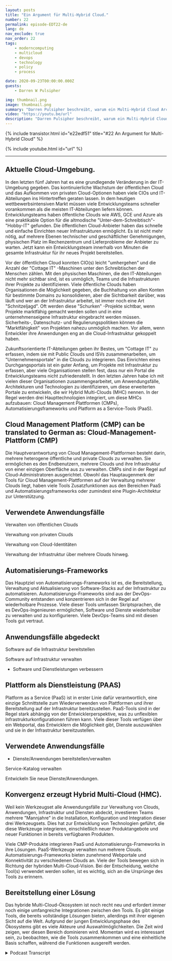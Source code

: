 ```yaml
---
layout: posts
title: "Ein Argument für Multi-Hybrid Cloud."
number: 22
permalink: episode-EDT22-de
lang: de
nav_exclude: true
nav_order: 22
tags:
    - moderncomputing
    - multicloud
    - devops
    - technology
    - policy
    - process

date: 2020-09-23T00:00:00.000Z
guests:
    - Darren W Pulsipher

img: thumbnail.png
image: thumbnail.png
summary: "Darren Pulsipher beschreibt, warum ein Multi-Hybrid Cloud Architekt möglicherweise bereits in Ihrem Rechenzentrum vorhanden sein könnte. Die meisten Organisationen haben bereits alle Zutaten. Sie müssen nur wissen, wie sie zusammenpassen."
video: "https://youtu.be/url"
description: "Darren Pulsipher beschreibt, warum ein Multi-Hybrid Cloud Architekt möglicherweise bereits in Ihrem Rechenzentrum vorhanden sein könnte. Die meisten Organisationen haben bereits alle Zutaten. Sie müssen nur wissen, wie sie zusammenpassen."
---
```


<div>
{% include transistor.html id="e22edf51" title="#22 An Argument for Multi-Hybrid Cloud" %}

{% include youtube.html id="url" %}
</div>

---

## Aktuelle Cloud-Umgebung.

In den letzten fünf Jahren hat es eine grundlegende Veränderung in der IT-Umgebung gegeben. Das kontinuierliche Wachstum der öffentlichen Cloud und das Aufkommen von privaten Cloud-Optionen haben viele CIOs und IT-Abteilungen ins Hintertreffen geraten lassen. In dem heutigen wettbewerbsintensiven Markt müssen viele Entwicklungsteams schneller vorankommen als die meisten IT-Abteilungen liefern können. Entwicklungsteams haben öffentliche Clouds wie AWS, GCE und Azure als eine praktikable Option für die altmodische "Unter-dem-Schreibtisch"-"Hobby-IT" gefunden. Die öffentlichen Cloud-Anbieter haben das schnelle und einfache Einrichten neuer Infrastrukturen ermöglicht. Es ist nicht mehr nötig, auf mehrere Ebenen technischer und geschäftlicher Genehmigungen, physischen Platz im Rechenzentrum und Lieferprobleme der Anbieter zu warten. Jetzt kann ein Entwicklungsteam innerhalb von Minuten die gesamte Infrastruktur für ihr neues Projekt bereitstellen.

Vor der öffentlichen Cloud konnten CIO(s) leicht "umhergehen" und die Anzahl der "Cottage IT" -Maschinen unter den Schreibtischen der Menschen zählen. Mit den physischen Maschinen, die den IT-Abteilungen nicht mehr sichtbar sind, ist es unmöglich, Teams und die Infrastrukturen ihrer Projekte zu identifizieren. Viele öffentliche Clouds haben Organisationen die Möglichkeit gegeben, die Buchhaltung von allen Konten für bestimmte Domains zu konsolidieren, aber die Sichtbarkeit darüber, was läuft und wer an der Infrastruktur arbeitet, ist immer noch eine Art "Schnitzeljagd". Oft werden diese "Schurken" -Projekte sichtbar, wenn Projekte marktfähig gemacht werden sollen und in eine unternehmenseigene Infrastruktur eingebracht werden müssen. Sicherheits-, Datenschutz- und Regulierungspolitiken können die "Marktfähigkeit" von Projekten nahezu unmöglich machen. Vor allem, wenn Entwickler ihre Anwendungen eng an die Cloud-Infrastruktur gekoppelt haben.

Zukunftsorientierte IT-Abteilungen geben ihr Bestes, um "Cottage IT" zu erfassen, indem sie mit Public Clouds und ISVs zusammenarbeiten, um "Unternehmensportale" in die Clouds zu integrieren. Das Einrichten eines Durchgangsportals ist ein guter Anfang, um Projekte mit Infrastruktur zu erfassen, aber viele Organisationen stellen fest, dass nur ein Portal die Entwicklungsteams nicht zufriedenstellt. In den letzten Jahren habe ich mit vielen dieser Organisationen zusammengearbeitet, um Anwendungsfälle, Architekturen und Technologien zu identifizieren, um diese erweiterten Portale zu entwickeln, die wir Hybrid Multi-Clouds (MHC) nennen. In der Regel werden drei Haupttechnologien integriert, um diese MHCs aufzubauen: Cloud Management Plattformen (CMPs), Automatisierungsframeworks und Platform as a Service-Tools (PaaS).

## Cloud Management Platform (CMP) can be translated to German as: Cloud-Management-Plattform (CMP)

Die Hauptverantwortung von Cloud Management-Plattformen besteht darin, mehrere heterogene öffentliche und private Clouds zu verwalten. Sie ermöglichen es den Endbenutzern, mehrere Clouds und ihre Infrastruktur von einer einzigen Oberfläche aus zu verwalten. CMPs sind in der Regel auf Cloud-Administratoren ausgerichtet. Obwohl das Hauptaugenmerk der Tools für Cloud Management-Plattformen auf der Verwaltung mehrerer Clouds liegt, haben viele Tools Zusatzfunktionen aus den Bereichen PaaS und Automatisierungsframeworks oder zumindest eine Plugin-Architektur zur Unterstützung.

## Verwendete Anwendungsfälle

Verwalten von öffentlichen Clouds

Verwaltung von privaten Clouds

Verwaltung von Cloud-Identitäten

Verwaltung der Infrastruktur über mehrere Clouds hinweg.

## Automatisierungs-Frameworks

Das Hauptziel von Automatisierungs-Frameworks ist es, die Bereitstellung, Verwaltung und Aktualisierung von Software-Stacks auf der Infrastruktur zu automatisieren. Automatisierungs-Frameworks sind aus der DevOps-Community entstanden und konzentrieren sich in der Regel auf wiederholbare Prozesse. Viele dieser Tools umfassen Skriptsprachen, die es DevOps-Ingenieuren ermöglichen, Software und Dienste wiederholbar zu verwalten und zu konfigurieren. Viele DevOps-Teams sind mit diesen Tools gut vertraut.

## Anwendungsfälle abgedeckt

Software auf die Infrastruktur bereitstellen

Software auf Infrastruktur verwalten

* Software und Dienstleistungen verbessern

## Plattform als Dienstleistung (PAAS)

Platform as a Service (PaaS) ist in erster Linie dafür verantwortlich, eine einzige Schnittstelle zum Wiederverwenden von Plattformen und ihrer Bereitstellung auf der Infrastruktur bereitzustellen. PaaS-Tools sind in der Regel stark abhängig von der Entwicklerperspektive, was zu unflexiblen Infrastrukturkonfigurationen führen kann. Viele dieser Tools verfügen über ein Webportal, das Entwicklern die Möglichkeit gibt, Dienste auszuwählen und sie in der Infrastruktur bereitzustellen.

## Verwendete Anwendungsfälle

* Dienste/Anwendungen bereitstellen/verwalten

Service-Katalog verwalten

Entwickeln Sie neue Dienste/Anwendungen.

## Konvergenz erzeugt Hybrid Multi-Cloud (HMC).

Weil kein Werkzeugset alle Anwendungsfälle zur Verwaltung von Clouds, Anwendungen, Infrastruktur und Diensten abdeckt, investieren Teams mehrere "Mannjahre" in die Installation, Konfiguration und Integration dieser drei Werkzeugsets. Dies hat zur Entwicklung von Technologien geführt, die diese Werkzeuge integrieren, einschließlich neuer Produktangebote und neuer Funktionen in bereits verfügbaren Produkten.

Viele CMP-Produkte integrieren PaaS und Automatisierungs-Frameworks in ihre Lösungen. PaaS-Werkzeuge verwalten nun mehrere Clouds. Automatisierungs-Frameworks bieten zunehmend Webportale und Konnektivität zu verschiedenen Clouds an. Viele der Tools bewegen sich in Richtung der hybriden Multi-Cloud-Vision. Bei der Entscheidung, welche Tool(s) verwendet werden sollen, ist es wichtig, sich an die Ursprünge des Tools zu erinnern.

## Bereitstellung einer Lösung

Das hybride Multi-Cloud-Ökosystem ist noch recht neu und erfordert immer noch einige umfangreiche Integrationen zwischen den Tools. Es gibt einige Tools, die bereits vollständige Lösungen bieten, allerdings mit ihrer eigenen Sicht auf die Welt. Aufgrund der jungen Entwicklungsphase des Ökosystems gibt es viele Akteure und Auswahlmöglichkeiten. Die Zeit wird zeigen, wer diesen Bereich dominieren wird. Momentan wird es interessant sein, zu beobachten, wie die Tools zusammenkommen und eine einheitliche Basis schaffen, während die Funktionen ausgereift werden.



<details>
<summary> Podcast Transcript </summary>

<p></p>

</details>
